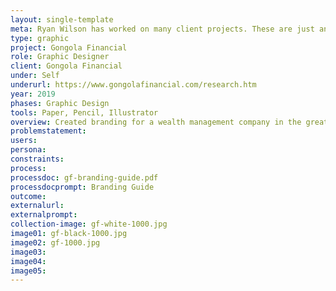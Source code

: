 ```yaml
---
layout: single-template
meta: Ryan Wilson has worked on many client projects. These are just an example of some of the excellent product design work that he could do on your project.
type: graphic
project: Gongola Financial
role: Graphic Designer
client: Gongola Financial
under: Self
underurl: https://www.gongolafinancial.com/research.htm
year: 2019
phases: Graphic Design
tools: Paper, Pencil, Illustrator
overview: Created branding for a wealth management company in the greater Cincinnati area.
problemstatement:
users:
persona:
constraints:
process:
processdoc: gf-branding-guide.pdf
processdocprompt: Branding Guide
outcome:
externalurl:
externalprompt:
collection-image: gf-white-1000.jpg
image01: gf-black-1000.jpg
image02: gf-1000.jpg
image03:
image04:
image05:
---
```

